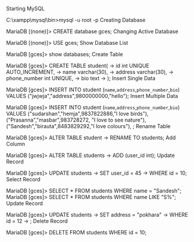 Starting MySQL

C:\xampp\mysql\bin>mysql -u root -p
Creating Database

MariaDB [(none)]> CREATE database gces;
Changing Active Database

MariaDB [(none)]> USE gces;
Show Database List

MariaDB [gces]> show databases;
Create Table

MariaDB [gces]> CREATE TABLE student(
    -> id int UNIQUE AUTO_INCREMENT,
    -> name varchar(30),
    -> address varchar(30),
    -> phone_number int UNIQUE,
    -> bio text
    -> );
Insert Single Data

MariaDB [gces]> INSERT INTO student (`name`,`address`,`phone_number`,`bio`) 
VALUES ("jwjwja","address",9800000000,"hello");
Insert Multiple Data

MariaDB [gces]> INSERT INTO student 
(`name`,`address`,`phone_number`,`bio`) VALUES 
("sudarshan","hemja",9837822886,"I love birds"),
("Prasanna","masbar",983728272, "I love to see nature"),
("Sandesh","birauta",8483829292,"I love colours"),
;
Rename Table

MariaDB [gces]> ALTER TABLE student
    -> RENAME TO students;
Add Column

MariaDB [gces]> ALTER TABLE students
    -> ADD (user_id int);
Update Record

MariaDB [gces]> UPDATE students
    -> SET user_id = 45
    -> WHERE id = 10;
Select Record

MariaDB [gces]> SELECT * FROM students WHERE name = "Sandesh";
MariaDB [gces]> SELECT * FROM students WHERE name LIKE "S%";
Update Record

MariaDB [gces]> UPDATE students
    -> SET address = "pokhara"
    -> WHERE id = 12
    -> ;
Delete Record

MariaDB [gces]> DELETE FROM students WHERE id = 10;
